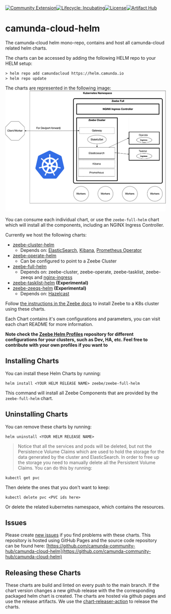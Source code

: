 [![Community Extension](https://img.shields.io/badge/Community%20Extension-An%20open%20source%20community%20maintained%20project-FF4700)](https://github.com/camunda-community-hub/community)[![Lifecycle: Incubating](https://img.shields.io/badge/Lifecycle-Incubating-blue)](https://github.com/Camunda-Community-Hub/community/blob/main/extension-lifecycle.md#incubating-)[![License](https://img.shields.io/badge/License-Apache%202.0-blue.svg)](https://opensource.org/licenses/Apache-2.0)[![Artifact Hub](https://img.shields.io/endpoint?url=https://artifacthub.io/badge/repository/camunda-cloud-helm)](https://artifacthub.io/packages/search?repo=camunda-cloud-helm)


# camunda-cloud-helm

The camunda-cloud helm mono-repo, contains and host all camunda-cloud related helm charts.

The charts can be accessed by adding the following HELM repo to your HELM setup:
```
> helm repo add camundacloud https://helm.camunda.io
> helm repo update
```

The charts are represented in the following image:
![HELM CHARTS](imgs/HelmChartImage.png)

You can consume each individual chart, or use the `zeebe-full-helm` chart which will install all the components, including an NGINX Ingress Controller.

Currently we host the following charts:
- [zeebe-cluster-helm](charts/zeebe-cluster-helm)
  - Depends on: [ElasticSearch](https://github.com/elastic/helm-charts/tree/master/elasticsearch), [Kibana](https://github.com/elastic/helm-charts/tree/master/kibana), [Prometheus Operator](https://github.com/helm/charts/tree/master/stable/prometheus-operator)
- [zeebe-operate-helm](charts/zeebe-operate-helm)
  - Can be configured to point to a Zeebe Cluster
- [zeebe-full-helm](charts/zeebe-full-helm)
  - Depends on: zeebe-cluster, zeebe-operate, zeebe-tasklist, zeebe-zeeqs and [nginx-ingress](https://github.com/helm/charts/tree/master/stable/nginx-ingress)
- [zeebe-tasklist-helm](charts/zeebe-tasklist-helm) **(Experimental)**
- [zeebe-zeeqs-helm](charts/zeebe-zeeqs-helm) **(Experimental)**
  - Depends on: [Hazelcast](https://github.com/hazelcast/charts)

Follow [the instructions in the Zeebe docs](https://docs.zeebe.io/kubernetes/installing-helm.html) to install Zeebe to a K8s cluster using these charts.

Each Chart contains it's own configurations and parameters, you can visit each chart README for more information. 

**Note check the [Zeebe Helm Profiles](https://github.com/zeebe-io/zeebe-helm-profiles) repository for different configurations for your clusters, such as Dev, HA, etc. Feel free to contribute with your own profiles if you want to**

## Installing Charts

You can install these Helm Charts by running:
```
helm install <YOUR HELM RELEASE NAME> zeebe/zeebe-full-helm
```
This command will install all Zeebe Components that are provided by the `zeebe-full-helm` chart.


## Uninstalling Charts

You can remove these charts by running:
```
helm uninstall <YOUR HELM RELEASE NAME>
```

> Notice that all the services and pods will be deleted, but not the Persistence Volume Claims which are used to hold the storage for the data generated by the cluster and ElasticSearch. In order to free up the storage you need to manually delete all the Persistent Volume Claims. You can do this by running:
```
kubectl get pvc
```
Then delete the ones that you don't want to keep:
```
kubectl delete pvc <PVC ids here>
```

Or delete the related kubernetes namespace, which contains the resources.

## Issues

Please create [new issues](https://github.com/camunda-community-hub/camunda-cloud-helm) if you find problems with these charts. This repository is hosted using GitHub Pages and the source code repository can be found here: [https://github.com/camunda-community-hub/camunda-cloud-helm](https://github.com/camunda-community-hub/camunda-cloud-helm)

## Releasing these Charts

These charts are build and linted on every push to the main branch. If the chart version changes a new github release with the the corresponding packaged helm chart is created. The charts are hosted via github pages and use the release artifacts. We use the [chart-releaser-action](https://github.com/helm/chart-releaser-action) to release the charts.
